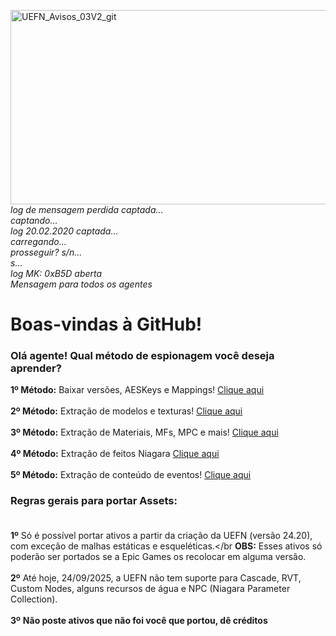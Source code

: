 <img width="663,5" height="311,5" alt="UEFN_Avisos_03V2_git" src="https://github.com/user-attachments/assets/6bf4cf54-65d3-407d-bca5-ceca024e1742" /> </br>
*log de mensagem perdida captada...</br>
captando...</br>
log 20.02.2020 captada...</br>
carregando...</br>
prosseguir? s/n...</br>
s...</br>
log MK: 0xB5D aberta</br>
Mensagem para todos os agentes*</br>
# **Boas-vindas à GitHub!** </br>
### Olá agente! Qual método de espionagem você deseja aprender?</br>
**1º Método:** Baixar versões, AESKeys e Mappings! [Clique aqui](https://github.com/luiz-2213/Versions/blob/main/1%C2%BA%20M%C3%A9todo.md) </br>
</br> 
**2º Método:** Extração de modelos e texturas! [Clique aqui](https://github.com/luiz-2213/Versions/blob/main/2%C2%BA%20M%C3%A9todo.md)</br>
</br>
**3º Método:** Extração de Materiais, MFs, MPC e mais! [Clique aqui](https://github.com/luiz-2213/Versions/blob/main/3%C2%BA%20M%C3%A9todo.md)</br>
</br>
**4º Método:** Extração de feitos Niagara [Clique aqui](https://github.com/luiz-2213/Versions/blob/main/4%C2%BA%20M%C3%A9todo.md) </br>
</br>
**5º Método:** Extração de conteúdo de eventos! [Clique aqui](https://github.com/luiz-2213/Versions/blob/main/5%C2%BA%20M%C3%A9todo.md)</br>

### Regras gerais para portar Assets:</br></br>

**1º** Só é possível portar ativos a partir da criação da UEFN (versão 24.20), com exceção de malhas estáticas e esqueléticas.</br
**OBS:** Esses ativos só poderão ser portados se a Epic Games os recolocar em alguma versão.</br></br>
**2º** Até hoje, 24/09/2025, a UEFN não tem suporte para Cascade, RVT, Custom Nodes, alguns recursos de água e NPC (Niagara Parameter Collection).</br></br>
**3º** **Não poste ativos que não foi você que portou, dê créditos**
